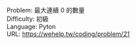Problem: 最大連續 0 的數量  
Difficulty: 初級  
Language: Pyton  
URL: https://wehelp.tw/coding/problem/21  
